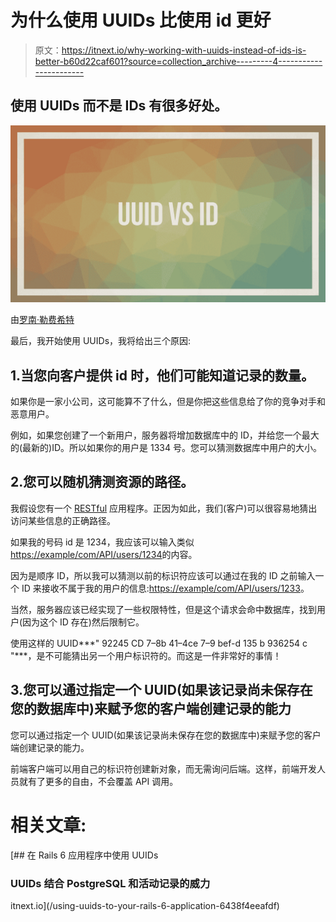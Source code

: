 # 为什么使用 UUIDs 比使用 id 更好

> 原文：<https://itnext.io/why-working-with-uuids-instead-of-ids-is-better-b60d22caf601?source=collection_archive---------4----------------------->

## 使用 UUIDs 而不是 IDs 有很多好处。

![](img/58eef86b2ec01d427798f03916a71823.png)

由[罗南·勒费希特](https://www.blogger.com/profile/04502686129589371941)

最后，我开始使用 UUIDs，我将给出三个原因:

## 1.当您向客户提供 id 时，他们可能知道记录的数量。

如果你是一家小公司，这可能算不了什么，但是你把这些信息给了你的竞争对手和恶意用户。

例如，如果您创建了一个新用户，服务器将增加数据库中的 ID，并给您一个最大的(最新的)ID。所以如果你的用户是 1334 号。您可以猜测数据库中用户的大小。

## 2.您可以随机猜测资源的路径。

我假设您有一个 [RESTful](https://en.wikipedia.org/wiki/Representational_state_transfer) 应用程序。正因为如此，我们(客户)可以很容易地猜出访问某些信息的正确路径。

如果我的号码 id 是 1234，我应该可以输入类似[https://example/com/API/users/1234](https://example/com/api/users/1234)的内容。

因为是顺序 ID，所以我可以猜测以前的标识符应该可以通过在我的 ID 之前输入一个 ID 来接收不属于我的用户的信息:[https://example/com/API/users/1233](https://example/com/api/users/1233)。

当然，服务器应该已经实现了一些权限特性，但是这个请求会命中数据库，找到用户(因为这个 ID 存在)然后限制它。

使用这样的 UUID***" 92245 CD 7–8b 41–4ce 7–9 bef-d 135 b 936254 c "***，是不可能猜出另一个用户标识符的。而这是一件非常好的事情！

## 3.您可以通过指定一个 UUID(如果该记录尚未保存在您的数据库中)来赋予您的客户端创建记录的能力

您可以通过指定一个 UUID(如果该记录尚未保存在您的数据库中)来赋予您的客户端创建记录的能力。

前端客户端可以用自己的标识符创建新对象，而无需询问后端。这样，前端开发人员就有了更多的自由，不会覆盖 API 调用。

# 相关文章:

[](/using-uuids-to-your-rails-6-application-6438f4eeafdf) [## 在 Rails 6 应用程序中使用 UUIDs

### UUIDs 结合 PostgreSQL 和活动记录的威力

itnext.io](/using-uuids-to-your-rails-6-application-6438f4eeafdf)